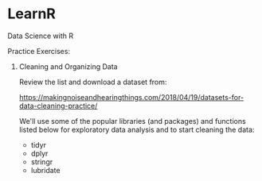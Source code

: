 # LearnR

Data Science with R 

Practice Exercises:

  1. Cleaning and Organizing Data
  
      Review the list and download a dataset from: 
      
      https://makingnoiseandhearingthings.com/2018/04/19/datasets-for-data-cleaning-practice/
      
      We'll use some of the popular libraries (and packages) and functions listed below for exploratory data analysis and to start cleaning the data:
        * tidyr
        * dplyr
        * stringr
        * lubridate

